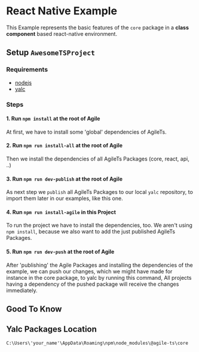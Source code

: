 # React Native Example

This Example represents the basic features of the `core` package in a **class component** based react-native environment.

## Setup `AwesomeTSProject`

### Requirements
- [nodejs](https://nodejs.org/en/)
- [yalc](https://www.npmjs.com/package/yalc)

### Steps

#### 1. Run `npm install` at the root of Agile
At first, we have to install some 'global' dependencies of AgileTs.

#### 2. Run `npm run install-all` at the root of Agile
Then we install the dependencies of all AgileTs Packages (core, react, api, ..)

#### 3. Run `npm run dev-publish` at the root of Agile
As next step we `publish` all AgileTs Packages to our local `yalc` repository,
to import them later in our examples, like this one.

#### 4. Run `npm run install-agile` in this Project
To run the project we have to install the dependencies, too.
We aren't using `npm install`, because we also want to add the just published AgileTs Packages.

#### 5. Run `npm run dev-push` at the root of Agile
After 'publishing' the Agile Packages and installing the dependencies of the example, we can push our changes, 
which we might have made for instance in the core package, to yalc by running this command,
All projects having a dependency of the pushed package will receive the changes immediately.

## Good To Know

## Yalc Packages Location
`C:\Users\'your_name'\AppData\Roaming\npm\node_modules\@agile-ts\core`